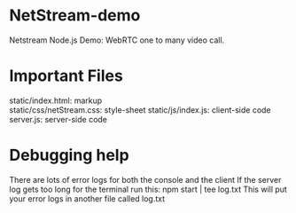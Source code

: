 NetStream-demo
=====================

Netstream Node.js Demo: WebRTC one to many video call.

Important Files
=====================

static/index.html: markup <br>
static/css/netStream.css: style-sheet
static/js/index.js: client-side code 
server.js: server-side code

Debugging help
=====================

There are lots of error logs for both the console and the client
If the server log gets too long for the terminal run this: npm start | tee log.txt
This will put your error logs in another file called log.txt

